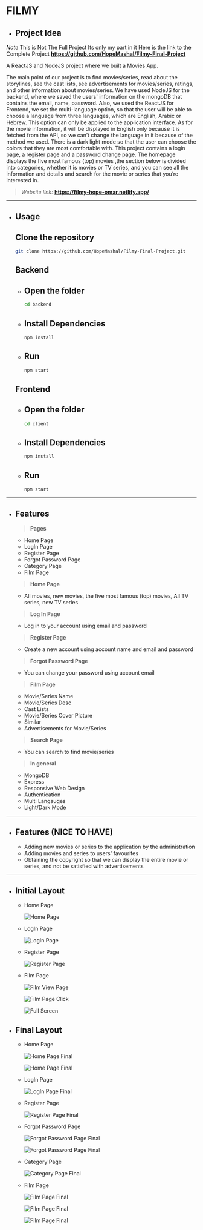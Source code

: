 # **FILMY**

- ## Project Idea

_Note_ This is Not The Full Project Its only my part in it
Here is the link to the Complete Project **https://github.com/HopeMashal/Filmy-Final-Project**

A ReactJS and NodeJS project where we built a Movies App.

The main point of our project is to find movies/series, read about the storylines, see the cast lists, see advertisements for movies/series, ratings, and other information about movies/series. We have used NodeJS for the backend, where we saved the users' information on the mongoDB that contains the email, name, password. Also, we used the ReactJS for Frontend, we set the multi-language option, so that the user will be able to choose a language from three languages, which are English, Arabic or Hebrew. This option can only be applied to the application interface. As for the movie information, it will be displayed in English only because it is fetched from the API, so we can’t change the language in it because of the method we used. There is a dark light mode so that the user can choose the colors that they are most comfortable with. This project contains a login page, a register page and a password change page. The homepage displays the five most famous (top) movies ,the section below is divided into categories, whether it is movies or TV series, and you can see all the information and details and search for the movie or series that you’re interested in.

> _Website link:_
> **https://filmy-hope-omar.netlify.app/**

---

- ## Usage

  ## Clone the repository

  ```bash
  git clone https://github.com/HopeMashal/Filmy-Final-Project.git
  ```

  ## Backend

  - ## Open the folder

    ```bash
    cd backend
    ```

  - ## Install Dependencies

    ```bash
    npm install
    ```

  - ## Run
    ```bash
    npm start
    ```

  ## Frontend

  - ## Open the folder

    ```bash
    cd client
    ```

  - ## Install Dependencies

    ```bash
    npm install
    ```

  - ## Run
    ```bash
    npm start
    ```

---

- ## Features

  > **Pages**

  - Home Page
  - LogIn Page
  - Register Page
  - Forgot Password Page
  - Category Page
  - Film Page

  > **Home Page**

  - All movies, new movies, the five most famous (top) movies, All TV series, new TV series

  > **Log In Page**

  - Log in to your account using email and password

  > **Register Page**

  - Create a new account using account name and email and password

  > **Forgot Password Page**

  - You can change your password using account email

  > **Film Page**

  - Movie/Series Name
  - Movie/Series Desc
  - Cast Lists
  - Movie/Series Cover Picture
  - Similar
  - Advertisements for Movie/Series

  > **Search Page**

  - You can search to find movie/series

  > **In general**

  - MongoDB
  - Express
  - Responsive Web Design
  - Authentication
  - Multi Langauges
  - Light/Dark Mode

---

- ## Features (**NICE TO HAVE**)
  - Adding new movies or series to the application by the administration
  - Adding movies and series to users' favourites
  - Obtaining the copyright so that we can display the entire movie or series, and not be satisfied with advertisements

---

- ## Initial Layout

  - Home Page

    ![Home Page](https://github.com/HopeMashal/Filmy-Final-Project/blob/master/README-Pictures/homepage.PNG)

  - LogIn Page

    ![LogIn Page](https://github.com/HopeMashal/Filmy-Final-Project/blob/master/README-Pictures/login.PNG)

  - Register Page

    ![Register Page](https://github.com/HopeMashal/Filmy-Final-Project/blob/master/README-Pictures/signup.PNG)

  - Film Page

    ![Film View Page](https://github.com/HopeMashal/Filmy-Final-Project/blob/master/README-Pictures/filmviewpage.PNG)

    ![Film Page Click](https://github.com/HopeMashal/Filmy-Final-Project/blob/master/README-Pictures/filmpageclick.PNG)

    ![Full Screen](https://github.com/HopeMashal/Filmy-Final-Project/blob/master/README-Pictures/fullscreen.PNG)

- ## Final Layout

  - Home Page

    ![Home Page Final](https://github.com/HopeMashal/Filmy-Final-Project/blob/master/README-Pictures/homefinal.PNG)

    ![Home Page Final](https://github.com/HopeMashal/Filmy-Final-Project/blob/master/README-Pictures/home1final.PNG)

  - LogIn Page

    ![LogIn Page Final](https://github.com/HopeMashal/Filmy-Final-Project/blob/master/README-Pictures/loginfinal.PNG)

  - Register Page

    ![Register Page Final](https://github.com/HopeMashal/Filmy-Final-Project/blob/master/README-Pictures/registerfinal.PNG)

  - Forgot Password Page

    ![Forgot Password Page Final](https://github.com/HopeMashal/Filmy-Final-Project/blob/master/README-Pictures/passresetfinal.PNG)

    ![Forgot Password Page Final](https://github.com/HopeMashal/Filmy-Final-Project/blob/master/README-Pictures/passwordresetfinal.PNG)

  - Category Page

    ![Category Page Final](https://github.com/HopeMashal/Filmy-Final-Project/blob/master/README-Pictures/catagoryfinal.PNG)

  - Film Page

    ![Film Page Final](https://github.com/HopeMashal/Filmy-Final-Project/blob/master/README-Pictures/filmpagefinal.PNG)

    ![Film Page Final](https://github.com/HopeMashal/Filmy-Final-Project/blob/master/README-Pictures/filmpage1final.PNG)

    ![Film Page Final](https://github.com/HopeMashal/Filmy-Final-Project/blob/master/README-Pictures/filmpage2final.PNG)
